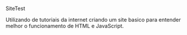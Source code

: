 SiteTest

Utilizando de tutoriais da internet criando um site basico para entender melhor o funcionamento de HTML e JavaScript.